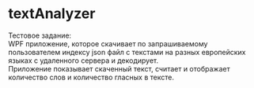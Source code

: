 # textAnalyzer
Тестовое задание:  
WPF приложение, которое скачивает по запрашиваемому пользователем индексу json файл с текстами на разных европейских языках с удаленного сервера и декодирует.   
Приложение показывает скаченный текст, считает и отображает количество слов и количество гласных в тексте.
